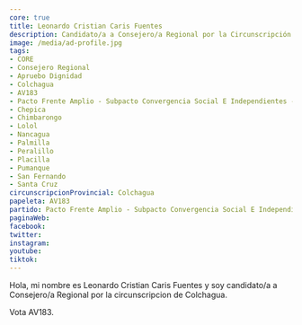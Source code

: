 ```yaml
---
core: true
title: Leonardo Cristian Caris Fuentes
description: Candidato/a a Consejero/a Regional por la Circunscripción de Colchagua
image: /media/ad-profile.jpg
tags:
- CORE
- Consejero Regional
- Apruebo Dignidad
- Colchagua
- AV183
- Pacto Frente Amplio - Subpacto Convergencia Social E Independientes - Convergencia Social
- Chepica
- Chimbarongo
- Lolol
- Nancagua
- Palmilla
- Peralillo
- Placilla
- Pumanque
- San Fernando
- Santa Cruz
circunscripcionProvincial: Colchagua
papeleta: AV183
partido: Pacto Frente Amplio - Subpacto Convergencia Social E Independientes - Convergencia Social
paginaWeb:
facebook:
twitter:
instagram:
youtube:
tiktok:
---
```

Hola, mi nombre es Leonardo Cristian Caris Fuentes y soy candidato/a a Consejero/a Regional por la circunscripcion de Colchagua.

Vota AV183.